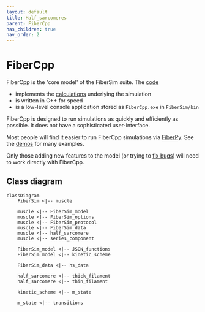 ```yaml
---
layout: default
title: Half_sarcomeres
parent: FiberCpp
has_children: true
nav_order: 2
---
```


# FiberCpp

FiberCpp is the 'core model' of the FiberSim suite. The [code](code/code.html)
+ implements the [calculations](calculations/calculations.html) underlying the simulation
+ is written in C++ for speed
+ is a low-level console application stored as `FiberCpp.exe` in `FiberSim/bin`

FiberCpp is designed to run simulations as quickly and efficiently as possible. It does not have a sophisticated user-interface.

Most people will find it easier to run FiberCpp simulations via [FiberPy](../FiberPy/FiberPy.html). See the [demos](../demos/demos.html) for many examples.

Only those adding new features to the model (or trying to [fix bugs](http://github.com/campbell-muscle-lab/FiberSim/issues)) will need to work directly with FiberCpp. 

## Class diagram

````mermaid
classDiagram
    FiberSim <|-- muscle

    muscle <|-- FiberSim_model
    muscle <|-- FiberSim_options
    muscle <|-- FiberSim_protocol
    muscle <|-- FiberSim_data
    muscle <|-- half_sarcomere
    muscle <|-- series_component

    FiberSim_model <|-- JSON_functions
    FiberSim_model <|-- kinetic_scheme
    
    FiberSim_data <|-- hs_data

    half_sarcomere <|-- thick_filament
    half_sarcomere <|-- thin_filament

    kinetic_scheme <|-- m_state
    
    m_state <|-- transitions
````
